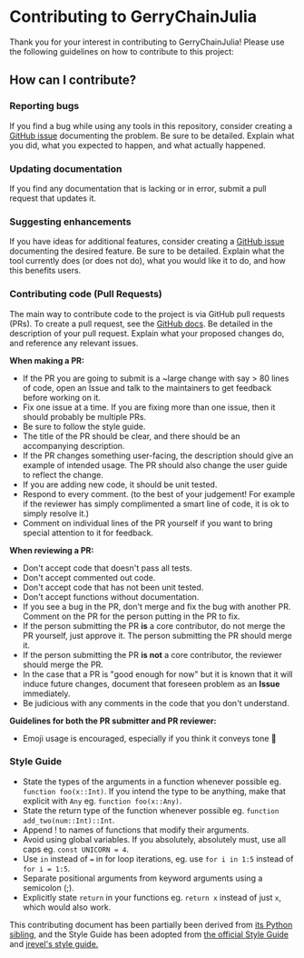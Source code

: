 # Contributing to GerryChainJulia

Thank you for your interest in contributing to GerryChainJulia! Please use the following guidelines on how to contribute to this project:

## How can I contribute?

### Reporting bugs

If you find a bug while using any tools in this repository, consider creating a [GitHub issue](https://github.com/mggg/GerryChainJulia/issues) documenting the problem. Be sure to be detailed. Explain what you did, what you expected to happen, and what actually happened.

### Updating documentation

If you find any documentation that is lacking or in error, submit a pull request that updates it. 

### Suggesting enhancements

If you have ideas for additional features, consider creating a [GitHub issue](https://github.com/mggg/GerryChainJulia/issues) documenting the desired feature. Be sure to be detailed. Explain what the tool currently does (or does not do), what you would like it to do, and how this benefits users.

### Contributing code (Pull Requests)

The main way to contribute code to the project is via GitHub pull requests (PRs). To create a pull request, see the [GitHub
docs](https://help.github.com/articles/creating-a-pull-request/). Be detailed in the description of your pull request. Explain what your proposed changes do, and reference any relevant issues.

**When making a PR:**

- If the PR you are going to submit is a ~large change with say > 80 lines of code, open an Issue and talk to the maintainers to get feedback before working on it. 
- Fix one issue at a time. If you are fixing more than one issue, then it should probably be multiple PRs.
- Be sure to follow the style guide.
- The title of the PR should be clear, and there should be an accompanying description. 
- If the PR changes something user-facing, the description should give an example of intended usage. The PR should also change the user guide to reflect the change.
- If you are adding new code, it should be unit tested.
- Respond to every comment. (to the best of your judgement! For example if the reviewer has simply complimented a smart line of code, it is ok to simply resolve it.)
- Comment on individual lines of the PR yourself if you want to bring special attention to it for feedback.

**When reviewing a PR:**

- Don't accept code that doesn't pass all tests.
- Don't accept commented out code.
- Don't accept code that has not been unit tested.
- Don't accept functions without documentation.
- If you see a bug in the PR, don't merge and fix the bug with another PR. Comment on the PR for the person putting in the PR to fix.
- If the person submitting the PR **is** a core contributor, do not merge the PR yourself, just approve it. The person submitting the PR should merge it.
- If the person submitting the PR **is not** a core contributor, the reviewer should merge the PR. 
- In the case that a PR is "good enough for now" but it is known that it will induce future changes, document that foreseen problem as an **Issue** immediately.
- Be judicious with any comments in the code that you don't understand.

**Guidelines for both the PR submitter and PR reviewer:**

- Emoji usage is encouraged, especially if you think it conveys tone 🙂

### Style Guide
* State the types of the arguments in a function whenever possible eg. `function foo(x::Int)`. If you intend the type to be anything, make that explicit with `Any` eg. `function foo(x::Any)`.
* State the return type of the function whenever possible eg. `function add_two(num::Int)::Int`.
* Append ! to names of functions that modify their arguments.
* Avoid using global variables. If you absolutely, absolutely must, use all caps eg. `const UNICORN = 4`.
* Use `in` instead of `=` in for loop iterations, eg. use `for i in 1:5` instead of `for i = 1:5`.
* Separate positional arguments from keyword arguments using a semicolon (;).
* Explicitly state `return` in your functions eg. `return x` instead of just `x`, which would also work.

This contributing document has been partially been derived from [its Python sibling](https://github.com/mggg/GerryChain/blob/master/CONTRIBUTING.md), and the Style Guide has been adopted from [the official Style Guide](https://help.github.com/articles/creating-a-pull-request/) and [jrevel's style guide.](https://docs.julialang.org/en/v1/manual/style-guide/index.html)

